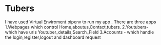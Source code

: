 # Tubers

I have used Virtual Enviroment pipenv to run my app .
There are three apps
1.Webpages which control Home,aboutus,Contact,tubers.
2.Youtubers- which have urls Youtuber_details,Search_Field
3.Acoounts - which handle the login,register,logout and dashboard request



